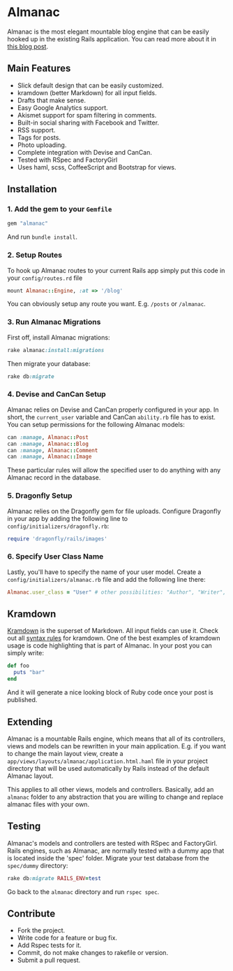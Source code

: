 # Almanac
Almanac is the most elegant mountable blog engine that can be easily hooked up in the existing Rails application. You can read more about it in [this blog post](http://www.vasinov.com/blog/beautifully-simple-blogging).

## Main Features
- Slick default design that can be easily customized.
- kramdown (better Markdown) for all input fields.
- Drafts that make sense.
- Easy Google Analytics support.
- Akismet support for spam filtering in comments.
- Built-in social sharing with Facebook and Twitter.
- RSS support.
- Tags for posts.
- Photo uploading.
- Complete integration with Devise and CanCan.
- Tested with RSpec and FactoryGirl
- Uses haml, scss, CoffeeScript and Bootstrap for views.

## Installation
### 1. Add the gem to your `Gemfile`
```ruby
gem "almanac"
```
And run `bundle install`.

### 2. Setup Routes
To hook up Almanac routes to your current Rails app simply put this code in your `config/routes.rd` file

```ruby
mount Almanac::Engine, :at => '/blog'
```

You can obviously setup any route you want. E.g. `/posts` or `/almanac`.

### 3. Run Almanac Migrations
First off, install Almanac migrations:

```ruby
rake almanac:install:migrations
```

Then migrate your database:

```ruby
rake db:migrate
```

### 4. Devise and CanCan Setup
Almanac relies on Devise and CanCan properly configured in your app. In short, the `current_user` variable and CanCan `ability.rb` file has to exist. You can setup permissions for the following Almanac models:

```ruby
can :manage, Almanac::Post
can :manage, Almanac::Blog
can :manage, Almanac::Comment
can :manage, Almanac::Image
```

These particular rules will allow the specified user to do anything with any Almanac record in the database.

### 5. Dragonfly Setup
Almanac relies on the Dragonfly gem for file uploads. Configure Dragonfly in your app by adding the following line to `config/initializers/dragonfly.rb`:

```ruby
require 'dragonfly/rails/images'
```

### 6. Specify User Class Name
Lastly, you'll have to specify the name of your user model. Create a `config/initializers/almanac.rb` file and add the following line there:

```ruby
Almanac.user_class = "User" # other possibilities: "Author", "Writer", etc.
```

## Kramdown
[Kramdown](http://kramdown.rubyforge.org/index.html) is the superset of Markdown. All input fields can use it. Check out all [syntax rules](http://kramdown.rubyforge.org/syntax.html) for kramdown. One of the best examples of kramdown usage is code highlighting that is part of Almanac. In your post you can simply write:

```ruby
def foo
  puts "bar"
end
```

And it will generate a nice looking block of Ruby code once your post is published.

## Extending
Almanac is a mountable Rails engine, which means that all of its controllers, views and models can be rewritten in your main application. E.g. if you want to change the main layout view, create a `app/views/layouts/almanac/application.html.haml` file in your project directory that will be used automatically by Rails instead of the default Almanac layout.

This applies to all other views, models and controllers. Basically, add an `almanac` folder to any abstraction that you are willing to change and replace almanac files with your own.

## Testing
Almanac's models and controllers are tested with RSpec and FactoryGirl. Rails engines, such as Almanac, are normally tested with a dummy app that is located inside the 'spec' folder. Migrate your test database from the `spec/dummy` directory:

```ruby
rake db:migrate RAILS_ENV=test
```

Go back to the `almanac` directory and run `rspec spec`.

## Contribute
- Fork the project.
- Write code for a feature or bug fix.
- Add Rspec tests for it.
- Commit, do not make changes to rakefile or version.
- Submit a pull request.
